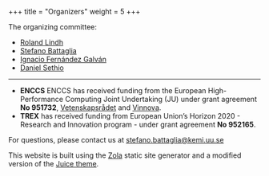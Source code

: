 +++
title = "Organizers"
weight = 5
+++

The organizing committee:

* [Roland Lindh](mailto:roland.lindh@kemi.uu.se)
* [Stefano Battaglia](mailto:stefano.battaglia@kemi.uu.se)
* [Ignacio Fernández Galván](mailto:ignacio.fernandez@kemi.uu.se)
* [Daniel Sethio](mailto:daniel.sethio@kemi.uu.se)
--------
- **ENCCS** ENCCS has received funding from the European High-Performance Computing Joint Undertaking (JU) under grant agreement **No 951732**, [Vetenskapsrådet](https://www.vr.se) and [Vinnova](https://www.vinnova.se).
- **TREX** has received funding from European Union’s Horizon 2020 - Research and Innovation program - under grant agreement **No 952165**.

For questions, please contact us at [stefano.battaglia@kemi.uu.se](mailto:stefano.battaglia@kemi.uu.se)


This website is built using the <a href="https://www.getzola.org" target="_blank">Zola</a> static site
generator and a modified version of the <a href="https://juice.huhu.io" target="_blank">Juice theme</a>.
